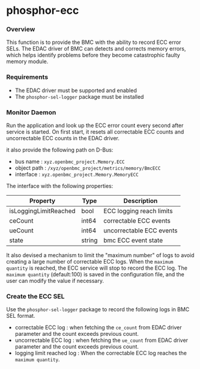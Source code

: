 # phosphor-ecc

### Overview

This function is to provide the BMC with the ability to record ECC error SELs.
The EDAC driver of BMC can detects and corrects memory errors, which helps
identify problems before they become catastrophic faulty memory module.

### Requirements

* The EDAC driver must be supported and enabled
* The `phosphor-sel-logger` package must be installed

### Monitor Daemon

Run the application and look up the ECC error count every second after service
is started. On first start, it resets all correctable ECC counts and
uncorrectable ECC counts in the EDAC driver.

it also provide the following path on D-Bus:

* bus name    : `xyz.openbmc_project.Memory.ECC`
* object path : `/xyz/openbmc_project/metrics/memory/BmcECC`
* interface   : `xyz.openbmc_project.Memory.MemoryECC`

The interface with the following properties:

| Property | Type | Description |
| -------- | ---- | ----------- |
| isLoggingLimitReached | bool | ECC logging reach limits|
| ceCount| int64 | correctable ECC events |
| ueCount| int64 | uncorrectable ECC events |
| state| string | bmc ECC event state |

It also devised a mechanism to limit the "maximum number" of logs to avoid
creating a large number of correctable ECC logs. When the `maximum quantity` is
reached, the ECC service will stop to record the ECC log. The `maximum quantity`
(default:100) is saved in the configuration file, and the user can modify the
value if necessary.

### Create the ECC SEL

Use the `phosphor-sel-logger` package to record the following logs in BMC SEL
format.

* correctable ECC log : when fetching the `ce_count` from EDAC driver parameter
  and the count exceeds previous count.
* uncorrectable ECC log : when fetching the `ue_count` from EDAC driver
  parameter and the count exceeds previous count.
* logging limit reached log : When the correctable ECC log reaches the
  `maximum quantity`.